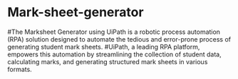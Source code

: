 # Mark-sheet-generator
#The Marksheet Generator using UiPath is a robotic process automation (RPA) solution designed to automate the tedious and error-prone process of generating student mark sheets.
#UiPath, a leading RPA platform, empowers this automation by streamlining the collection of student data, calculating marks, and generating structured mark sheets in various formats.
